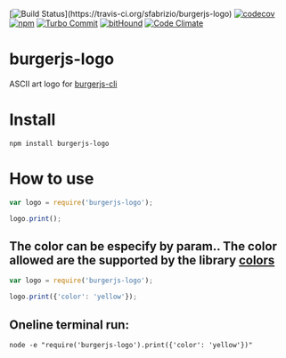 [![Build Status](https://travis-ci.org/sfabrizio/burgerjs-logo.svg?)](https://travis-ci.org/sfabrizio/burgerjs-logo)
[![codecov](https://codecov.io/gh/sfabrizio/burgerjs-logo/branch/develop/graph/badge.svg)](https://codecov.io/gh/sfabrizio/burgerjs-logo)
[![npm](https://img.shields.io/npm/v/burgerjs-logo.svg?style=flat)](https://www.npmjs.com/package/burgerjs-logo)
[![Turbo Commit](https://img.shields.io/badge/Turbo_Commit-on-3DD1F2.svg)](https://github.com/labs-js/turbo-git/blob/master/CONVENTION.md)
[![bitHound](https://www.bithound.io/github/sfabrizio/burgerjs-logo/badges/score.svg)](https://www.bithound.io/github/sfabrizio/burgerjs-logo)
[![Code Climate](https://codeclimate.com/github/sfabrizio/burgerjs-logo/badges/gpa.svg)](https://codeclimate.com/github/sfabrizio/burgerjs-logo)
# burgerjs-logo

ASCII art logo for [burgerjs-cli](https://www.npmjs.com/package/burgerjs-cli)

# Install

```
npm install burgerjs-logo
```

# How to use

```javascript
var logo = require('burgerjs-logo');

logo.print();

```

## The color can be especify by param.. The color allowed are the supported by the library [colors](https://www.npmjs.com/package/colors)

```javascript
var logo = require('burgerjs-logo');

logo.print({'color': 'yellow'});

```


## Oneline terminal run:

```
node -e "require('burgerjs-logo').print({'color': 'yellow'})"
```
